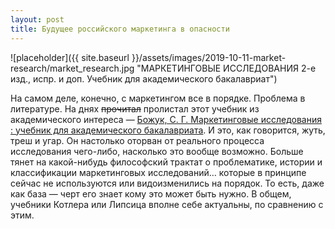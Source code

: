 ```yaml
---
layout: post
title: Будущее российского маркетинга в опасности
---
```


![placeholder]({{ site.baseurl }}/assets/images/2019-10-11-market-research/market_research.jpg "МАРКЕТИНГОВЫЕ ИССЛЕДОВАНИЯ 2-е изд., испр. и доп. Учебник для академического бакалавриат")

На самом деле, конечно, с маркетингом все в порядке. Проблема в литературе.
На днях ~~прочитал~~ пролистал этот учебник из академического интереса — [Божук, С. Г. Маркетинговые исследования : учебник для академического бакалавриата](https://biblio-online.ru/book/marketingovye-issledovaniya-434563).
И это, как говорится, жуть, треш и угар. Он настолько оторван от реального процесса исследования чего-либо, насколько это вообще возможно.
Больше тянет на какой-нибудь философский трактат о проблематике, истории и классификации маркетинговых исследований… которые в принципе сейчас не используются или видоизменились на порядок.
То есть, даже как база — черт его знает кому это может быть нужно. В общем, учебники Котлера или Липсица вполне себе актуальны, по сравнению с этим.
